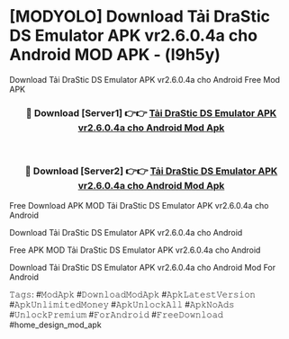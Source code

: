 # [MODYOLO] Download Tải DraStic DS Emulator APK vr2.6.0.4a cho Android MOD APK - (l9h5y)
Download Tải DraStic DS Emulator APK vr2.6.0.4a cho Android Free Mod APK

<div align="center">
<h3>🔴 Download [Server1] 👉👉 <a href="https://apk-comot.site?title=Tải_DraStic_DS_Emulator_APK_vr2.6.0.4a_cho_Android">Tải DraStic DS Emulator APK vr2.6.0.4a cho Android Mod Apk</a></h3><br>

<h3>🔴 Download [Server2] 👉👉 <a href="https://apk-comot.site?title=Tải_DraStic_DS_Emulator_APK_vr2.6.0.4a_cho_Android">Tải DraStic DS Emulator APK vr2.6.0.4a cho Android Mod Apk</a></h3>
</div>


Free Download APK MOD Tải DraStic DS Emulator APK vr2.6.0.4a cho Android

Download Tải DraStic DS Emulator APK vr2.6.0.4a cho Android 

Free APK MOD Tải DraStic DS Emulator APK vr2.6.0.4a cho Android 

Download Tải DraStic DS Emulator APK vr2.6.0.4a cho Android Mod For Android

𝚃𝚊𝚐𝚜: #𝙼𝚘𝚍𝙰𝚙𝚔 #𝙳𝚘𝚠𝚗𝚕𝚘𝚊𝚍𝙼𝚘𝚍𝙰𝚙𝚔 #𝙰𝚙𝚔𝙻𝚊𝚝𝚎𝚜𝚝𝚅𝚎𝚛𝚜𝚒𝚘𝚗 #𝙰𝚙𝚔𝚄𝚗𝚕𝚒𝚖𝚒𝚝𝚎𝚍𝙼𝚘𝚗𝚎𝚢 #𝙰𝚙𝚔𝚄𝚗𝚕𝚘𝚌𝚔𝙰𝚕𝚕 #𝙰𝚙𝚔𝙽𝚘𝙰𝚍𝚜 #𝚄𝚗𝚕𝚘𝚌𝚔𝙿𝚛𝚎𝚖𝚒𝚞𝚖 #𝙵𝚘𝚛𝙰𝚗𝚍𝚛𝚘𝚒𝚍 #𝙵𝚛𝚎𝚎𝙳𝚘𝚠𝚗𝚕𝚘𝚊𝚍 #home_design_mod_apk